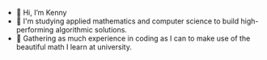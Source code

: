 - 👋 Hi, I’m Kenny
- 👀 I'm studying applied mathematics and computer science to build high-performing algorithmic solutions. 
- 🚀 Gathering as much experience in coding as I can to make use of the beautiful math I learn at university. 


